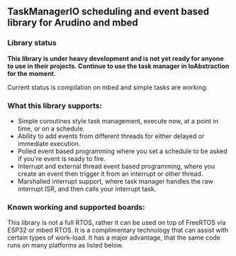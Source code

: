## TaskManagerIO scheduling and event based library for Arudino and mbed

### Library status

**This library is under heavy development and is not yet ready for anyone to use in their projects. Continue to use the task manager in IoAbstraction for the moment**. 

Current status is compilation on mbed and simple tasks are working. 

### What this library supports:

* Simple coroutines style task management, execute now, at a point in time, or on a schedule.
* Ability to add events from different threads for either delayed or immediate execution. 
* Polled event based programming where you set a schedule to be asked if you're event is ready to fire.
* Interrupt and external thread event based programming, where you create an event then trigger it from an interrupt or other thread.
* Marshalled interrupt support, where task manager handles the raw interrupt ISR, and then calls your interrupt task.

### Known working and supported boards:



This library is not a full RTOS, rather it can be used on top of FreeRTOS via ESP32 or mbed RTOS. It is a complimentary technology that can assist with certain types of work-load. It has a major advantage, that the same code runs on many platforms as listed below.

 
